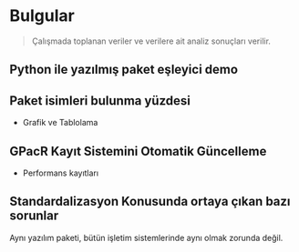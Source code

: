 # Bulgular

> Çalışmada toplanan veriler ve verilere ait analiz sonuçları verilir.


## Python ile yazılmış paket eşleyici demo

## Paket isimleri bulunma yüzdesi

- Grafik ve Tablolama

## GPacR Kayıt Sistemini Otomatik Güncelleme

- Performans kayıtları

## Standardalizasyon Konusunda ortaya çıkan bazı sorunlar

Aynı yazılım paketi, bütün işletim sistemlerinde aynı olmak zorunda değil.
